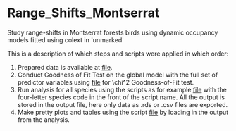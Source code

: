# Range_Shifts_Montserrat
Study range-shifts in Montserrat forests birds using dynamic occupancy models fitted using colext in 'unmarked'

This is a description of which steps and scripts were applied in which order: 

1. Prepared data is available at [file](data/MONTSERRAT_ANNUAL_DATA_INPUT2024.RData). 
2. Conduct Goodness of Fit Test on the global model with the full set of predictor variables using [file](scripts/GOF_pb_loop.R) for \chi^2 Goodness-of-Fit test. 
3. Run analysis for all species using the scripts as for example [file](scripts/MTOR_Montserrat_bird_counts_analysis_IMPROVE_Sempach.R) with the four-letter species code in the front of the script name. All the output is stored in the output file, here only data as .rds or .csv files are exported.
4. Make pretty plots and tables using the script [file](scripts/Results_section.qmd) by loading in the output from the analysis.
